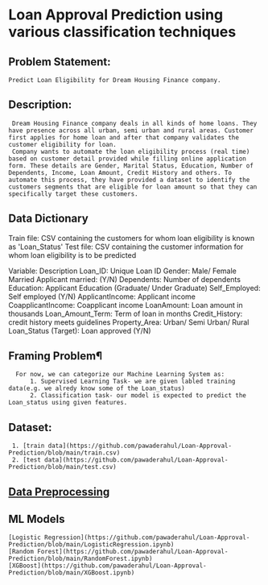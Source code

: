 # Loan Approval Prediction using various classification techniques


## Problem Statement: 
    Predict Loan Eligibility for Dream Housing Finance company.
    
## Description:
     Dream Housing Finance company deals in all kinds of home loans. They have presence across all urban, semi urban and rural areas. Customer first applies for home loan and after that company validates the customer eligibility for loan.
     Company wants to automate the loan eligibility process (real time) based on customer detail provided while filling online application form. These details are Gender, Marital Status, Education, Number of Dependents, Income, Loan Amount, Credit History and others. To automate this process, they have provided a dataset to identify the customers segments that are eligible for loan amount so that they can specifically target these customers.


## Data Dictionary
Train file: CSV containing the customers for whom loan eligibility is known as 'Loan_Status'
Test file: CSV containing the customer information for whom loan eligibility is to be predicted

Variable: Description
Loan_ID: Unique Loan ID
Gender: Male/ Female
Married Applicant married: (Y/N)
Dependents: Number of dependents
Education: Applicant Education (Graduate/ Under Graduate)
Self_Employed: Self employed (Y/N)
ApplicantIncome: Applicant income
CoapplicantIncome: Coapplicant income
LoanAmount: Loan amount in thousands
Loan_Amount_Term: Term of loan in months
Credit_History: credit history meets guidelines
Property_Area: Urban/ Semi Urban/ Rural
Loan_Status (Target): Loan approved (Y/N)


## Framing Problem¶
      For now, we can categorize our Machine Learning System as:
          1. Supervised Learning Task- we are given labled training data(e.g. we alredy know some of the Loan_status)
          2. Classification task- our model is expected to predict the Loan_status using given features.

## Dataset:
     1. [train data](https://github.com/pawaderahul/Loan-Approval-Prediction/blob/main/train.csv)
     2. [test data](https://github.com/pawaderahul/Loan-Approval-Prediction/blob/main/test.csv)

## [Data Preprocessing](https://github.com/pawaderahul/Loan-Approval-Prediction/blob/main/DataPreprocessing.ipynb)

## ML Models
    [Logistic Regression](https://github.com/pawaderahul/Loan-Approval-Prediction/blob/main/LogisticRegression.ipynb)
    [Random Forest](https://github.com/pawaderahul/Loan-Approval-Prediction/blob/main/RandomForest.ipynb)
    [XGBoost](https://github.com/pawaderahul/Loan-Approval-Prediction/blob/main/XGBoost.ipynb)



